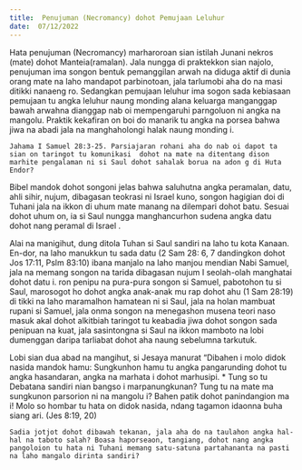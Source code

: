 ```yaml
---
title:  Penujuman (Necromancy) dohot Pemujaan Leluhur
date:  07/12/2022
---
```


Hata penujuman (Necromancy) marharoroan sian istilah Junani nekros (mate) dohot Manteia(ramalan). Jala nungga di praktekkon sian  najolo, penujuman  ima songon  bentuk pemanggilan arwah na diduga aktif di dunia orang mate na laho mandapot  parbinotoan, jala tarlumobi aha do na masi ditikki nanaeng  ro. Sedangkan  pemujaan leluhur ima sogon  sada kebiasaan pemujaan tu angka leluhur naung monding alana keluarga manganggap bawah arwahna dianggap nab oi mempengaruhi parngoluon ni angka  na mangolu. Praktik kekafiran on boi do manarik tu angka na porsea bahwa jiwa na abadi jala na manghaholongi halak naung  monding i.

`Jahama I Samuel 28:3-25. Parsiajaran rohani aha do nab oi dapot ta sian on taringot tu komunikasi  dohot na mate na ditentang dison marhite pengalaman ni si Saul dohot sahalak borua na adon g di Huta Endor?`

Bibel mandok dohot songoni jelas bahwa saluhutna angka peramalan, datu, ahli sihir, nujum, dibagasan teokrasi ni Israel  kuno, songon hagigian doi di Tuhani jala na ikkon di uhum mate manang  na dilempari dohot batu. Sesuai dohot uhum on, ia si Saul nungga manghancurhon sudena angka datu dohot nang  peramal di Israel .

Alai na manigihut, dung ditola Tuhan si Saul sandiri na laho tu kota Kanaan. En-dor, na laho manukkun tu sada datu (2 Sam 28: 6, 7 dandingkon dohot Jos 17:11, Pslm 83:10) ibana manjalo na laho manjou mendian Nabi Samuel, jala na memang songon na tarida dibagasan nujum I seolah-olah manghatai dohot datu i. ron penipu  na pura-pura songon si Samuel, pabotohon tu si Saul, marosogot ho dohot angka anak-anak mu rap dohot ahu (1 Sam 28:19) di tikki na laho maramalhon hamatean ni si Saul, jala na holan  mambuat rupani si Samuel, jala onma songon  na menegashon musena teori naso masuk akal dohot alkitbiah taringot tu keabadia jiwa dohot songon sada penipuan na kuat, jala sasintongna si Saul na ikkon  mamboto na lobi dumenggan daripa tarliabat dohot aha naung  sebelumna tarkutuk.

Lobi  sian dua abad na mangihut, si Jesaya manurat “Dibahen i molo didok nasida mandok hamu: Sungkunhon hamu tu angka pangarunding dohot tu angka hasandaran, angka na marhata i dohot marhusipi. * Tung so tu Debatana sandiri nian bangso i marpanungkunan? Tung tu na mate ma sungkunon parsorion ni na mangolu i?  Bahen patik dohot panindangion ma i! Molo so hombar tu hata on didok nasida, ndang tagamon idaonna buha siang ari. (Jes 8:19, 20)

`Sadia jotjot dohot dibawah tekanan, jala aha do na taulahon angka hal-hal na taboto salah? Boasa haporseaon, tangiang, dohot nang angka pangoloion tu hata ni Tuhani memang satu-satuna partahananta na pasti na laho mangalo dirinta sandiri?`